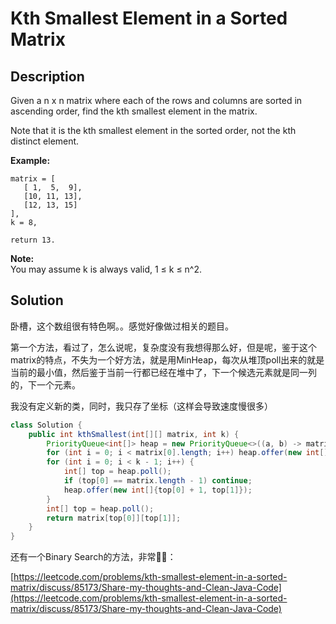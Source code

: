 # Kth Smallest Element in a Sorted Matrix

## Description

Given a n x n matrix where each of the rows and columns are sorted in ascending order, find the kth smallest element in the matrix.

Note that it is the kth smallest element in the sorted order, not the kth distinct element.

**Example:**

```text
matrix = [
   [ 1,  5,  9],
   [10, 11, 13],
   [12, 13, 15]
],
k = 8,

return 13.
```

**Note:**   
You may assume k is always valid, 1 ≤ k ≤ n^2.

## Solution

卧槽，这个数组很有特色啊。。感觉好像做过相关的题目。

第一个方法，看过了，怎么说呢，复杂度没有我想得那么好，但是呢，鉴于这个matrix的特点，不失为一个好方法，就是用MinHeap，每次从堆顶poll出来的就是当前的最小值，然后鉴于当前一行都已经在堆中了，下一个候选元素就是同一列的，下一个元素。

我没有定义新的类，同时，我只存了坐标（这样会导致速度慢很多）

```java
class Solution {
    public int kthSmallest(int[][] matrix, int k) {
        PriorityQueue<int[]> heap = new PriorityQueue<>((a, b) -> matrix[a[0]][a[1]] - matrix[b[0]][b[1]]);
        for (int i = 0; i < matrix[0].length; i++) heap.offer(new int[]{0, i});
        for (int i = 0; i < k - 1; i++) {
            int[] top = heap.poll();
            if (top[0] == matrix.length - 1) continue;
            heap.offer(new int[]{top[0] + 1, top[1]});
        }
        int[] top = heap.poll();
        return matrix[top[0]][top[1]];
    }
}
```

还有一个Binary Search的方法，非常🐂🍺：

[https://leetcode.com/problems/kth-smallest-element-in-a-sorted-matrix/discuss/85173/Share-my-thoughts-and-Clean-Java-Code](https://leetcode.com/problems/kth-smallest-element-in-a-sorted-matrix/discuss/85173/Share-my-thoughts-and-Clean-Java-Code)

